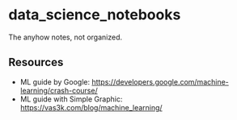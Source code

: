 data_science_notebooks
======================
The anyhow notes, not organized.


Resources
---------

- ML guide by Google: https://developers.google.com/machine-learning/crash-course/
- ML guide with Simple Graphic: https://vas3k.com/blog/machine_learning/
